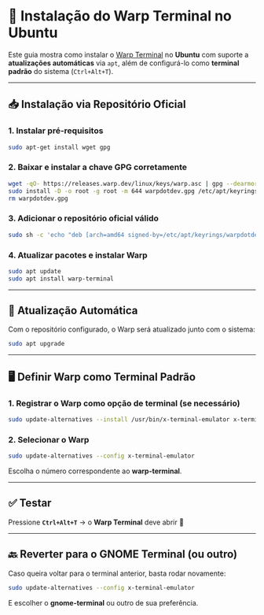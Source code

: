 # 🚀 Instalação do Warp Terminal no Ubuntu

Este guia mostra como instalar o [Warp Terminal](https://www.warp.dev)
no **Ubuntu** com suporte a **atualizações automáticas** via `apt`, além
de configurá-lo como **terminal padrão** do sistema (`Ctrl+Alt+T`).

------------------------------------------------------------------------

## 📥 Instalação via Repositório Oficial

### 1. Instalar pré-requisitos

``` bash
sudo apt-get install wget gpg
```

### 2. Baixar e instalar a chave GPG corretamente

``` bash
wget -qO- https://releases.warp.dev/linux/keys/warp.asc | gpg --dearmor > warpdotdev.gpg
sudo install -D -o root -g root -m 644 warpdotdev.gpg /etc/apt/keyrings/warpdotdev.gpg
rm warpdotdev.gpg
```

### 3. Adicionar o repositório oficial válido

``` bash
sudo sh -c 'echo "deb [arch=amd64 signed-by=/etc/apt/keyrings/warpdotdev.gpg] https://releases.warp.dev/linux/deb stable main" > /etc/apt/sources.list.d/warpdotdev.list'
```

### 4. Atualizar pacotes e instalar Warp

``` bash
sudo apt update
sudo apt install warp-terminal
```

------------------------------------------------------------------------

## 🔄 Atualização Automática

Com o repositório configurado, o Warp será atualizado junto com o
sistema:

``` bash
sudo apt upgrade
```

------------------------------------------------------------------------

## 🖥️ Definir Warp como Terminal Padrão

### 1. Registrar o Warp como opção de terminal (se necessário)

``` bash
sudo update-alternatives --install /usr/bin/x-terminal-emulator x-terminal-emulator /usr/bin/warp-terminal 50
```

### 2. Selecionar o Warp

``` bash
sudo update-alternatives --config x-terminal-emulator
```

Escolha o número correspondente ao **warp-terminal**.

------------------------------------------------------------------------

## ✅ Testar

Pressione **`Ctrl+Alt+T`** → o **Warp Terminal** deve abrir 🚀

------------------------------------------------------------------------

## 🔙 Reverter para o GNOME Terminal (ou outro)

Caso queira voltar para o terminal anterior, basta rodar novamente:

``` bash
sudo update-alternatives --config x-terminal-emulator
```

E escolher o **gnome-terminal** ou outro de sua preferência.
